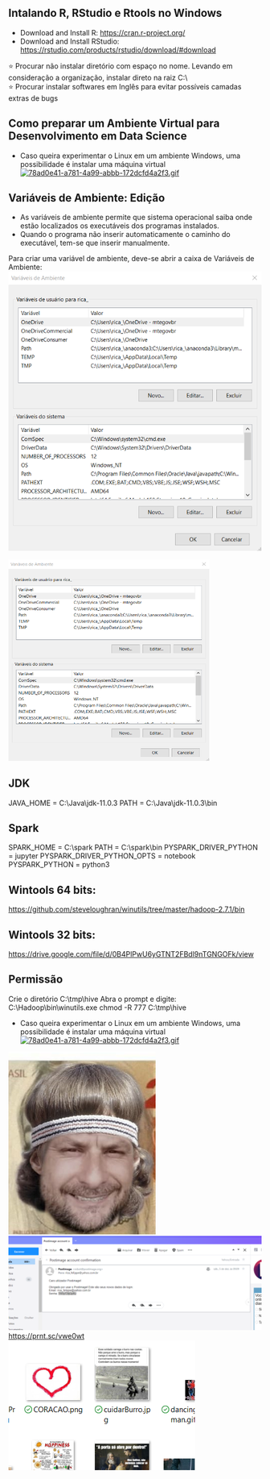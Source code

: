 ##  Intalando R, RStudio e Rtools no Windows

- Download and Install R: https://cran.r-project.org/
- Download and Install RStudio: https://rstudio.com/products/rstudio/download/#download

:star: Procurar não instalar diretório com espaço no nome. Levando em consideração a organização, instalar direto na raiz C:\  
:star: Procurar instalar softwares em Inglês para evitar possíveis camadas extras de bugs 


##  Como preparar um Ambiente Virtual para Desenvolvimento em Data Science
- Caso queira experimentar o Linux em um ambiente Windows, uma possibilidade é instalar uma máquina virtual 
[![78ad0e41-a781-4a99-abbb-172dcfd4a2f3.gif](https://i.postimg.cc/L6RgHc4d/78ad0e41-a781-4a99-abbb-172dcfd4a2f3.gif)](https://postimg.cc/14C3BYNM)


##  Variáveis de Ambiente: Edição
- As variáveis de ambiente permite que sistema operacional saiba onde estão localizados os executáveis dos programas instalados.
- Quando o programa não inserir automaticamente o caminho do executável, tem-se que inserir manualmente.

Para criar uma variável de ambiente, deve-se abrir a caixa de Variáveis de Ambiente:
![](./Imagens/variaveis_ambiente.png)

<a href=""><img src=./Imagens/variaveis_ambiente.png  height="400" width="400" ></a> 
 
 
## JDK
JAVA_HOME = C:\Java\jdk-11.0.3
PATH = C:\Java\jdk-11.0.3\bin

## Spark
SPARK_HOME = C:\spark
PATH = C:\spark\bin
PYSPARK_DRIVER_PYTHON = jupyter
PYSPARK_DRIVER_PYTHON_OPTS = notebook
PYSPARK_PYTHON = python3

## Wintools 64 bits:
https://github.com/steveloughran/winutils/tree/master/hadoop-2.7.1/bin

## Wintools 32 bits:
https://drive.google.com/file/d/0B4PlPwU6yGTNT2FBdl9nTGNGOFk/view

## Permissão
Crie o diretório C:\tmp\hive
Abra o prompt e digite: C:\Hadoop\bin\winutils.exe chmod -R 777 C:\tmp\hive

- Caso queira experimentar o Linux em um ambiente Windows, uma possibilidade é instalar uma máquina virtual 
[![78ad0e41-a781-4a99-abbb-172dcfd4a2f3.gif](https://i.postimg.cc/L6RgHc4d/78ad0e41-a781-4a99-abbb-172dcfd4a2f3.gif)](https://postimg.cc/14C3BYNM)



![CaraElsa.png](./Imagens/CaraElsa.png)
![lixo_3.png](./Imagens/lixo_3.png)
https://prnt.sc/vwe0wt
![lixo_4.png](./Imagens/lixo_4.png)
